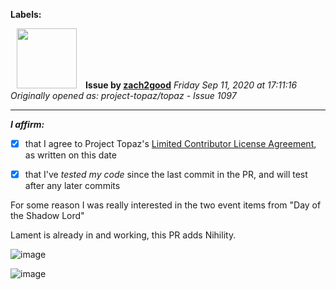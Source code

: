 **Labels:**



<a href="https://github.com/zach2good"><img src="https://avatars3.githubusercontent.com/u/1389729?v=4" width="96" height="96" hspace="10"></img></a> **Issue by [zach2good](https://github.com/zach2good)**
_Friday Sep 11, 2020 at 17:11:16_
_Originally opened as: project-topaz/topaz - Issue 1097_

----

<!-- place 'x' mark between square [] brackets to affirm: -->
**_I affirm:_**
- [x] that I agree to Project Topaz's [Limited Contributor License Agreement](http://project-topaz.com/blob/release/CONTRIBUTOR_AGREEMENT.md), as written on this date
- [x] that I've _tested my code_ since the last commit in the PR, and will test after any later commits

For some reason I was really interested in the two event items from "Day of the Shadow Lord"

Lament is already in and working, this PR adds Nihility.

![image](https://user-images.githubusercontent.com/1389729/92953645-c3635880-f46a-11ea-913f-d0c1db734453.png)
![image](https://user-images.githubusercontent.com/1389729/92953671-cfe7b100-f46a-11ea-9f89-73fa8d3e1bf7.png)

